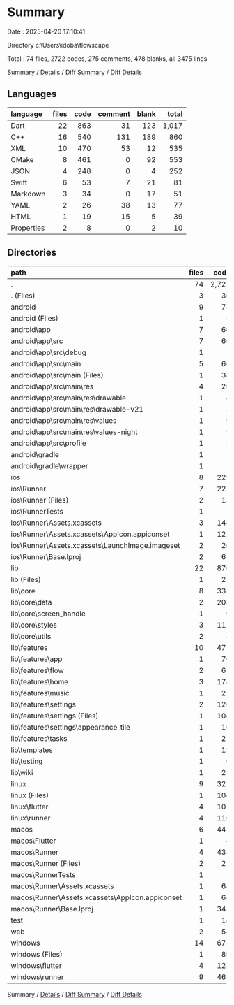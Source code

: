# Summary

Date : 2025-04-20 17:10:41

Directory c:\\Users\\idoba\\flowscape

Total : 74 files,  2722 codes, 275 comments, 478 blanks, all 3475 lines

Summary / [Details](details.md) / [Diff Summary](diff.md) / [Diff Details](diff-details.md)

## Languages
| language | files | code | comment | blank | total |
| :--- | ---: | ---: | ---: | ---: | ---: |
| Dart | 22 | 863 | 31 | 123 | 1,017 |
| C++ | 16 | 540 | 131 | 189 | 860 |
| XML | 10 | 470 | 53 | 12 | 535 |
| CMake | 8 | 461 | 0 | 92 | 553 |
| JSON | 4 | 248 | 0 | 4 | 252 |
| Swift | 6 | 53 | 7 | 21 | 81 |
| Markdown | 3 | 34 | 0 | 17 | 51 |
| YAML | 2 | 26 | 38 | 13 | 77 |
| HTML | 1 | 19 | 15 | 5 | 39 |
| Properties | 2 | 8 | 0 | 2 | 10 |

## Directories
| path | files | code | comment | blank | total |
| :--- | ---: | ---: | ---: | ---: | ---: |
| . | 74 | 2,722 | 275 | 478 | 3,475 |
| . (Files) | 3 | 36 | 38 | 20 | 94 |
| android | 9 | 74 | 51 | 11 | 136 |
| android (Files) | 1 | 3 | 0 | 1 | 4 |
| android\\app | 7 | 66 | 51 | 9 | 126 |
| android\\app\\src | 7 | 66 | 51 | 9 | 126 |
| android\\app\\src\\debug | 1 | 3 | 4 | 1 | 8 |
| android\\app\\src\\main | 5 | 60 | 43 | 7 | 110 |
| android\\app\\src\\main (Files) | 1 | 34 | 11 | 1 | 46 |
| android\\app\\src\\main\\res | 4 | 26 | 32 | 6 | 64 |
| android\\app\\src\\main\\res\\drawable | 1 | 4 | 7 | 2 | 13 |
| android\\app\\src\\main\\res\\drawable-v21 | 1 | 4 | 7 | 2 | 13 |
| android\\app\\src\\main\\res\\values | 1 | 9 | 9 | 1 | 19 |
| android\\app\\src\\main\\res\\values-night | 1 | 9 | 9 | 1 | 19 |
| android\\app\\src\\profile | 1 | 3 | 4 | 1 | 8 |
| android\\gradle | 1 | 5 | 0 | 1 | 6 |
| android\\gradle\\wrapper | 1 | 5 | 0 | 1 | 6 |
| ios | 8 | 229 | 4 | 13 | 246 |
| ios\\Runner | 7 | 222 | 2 | 9 | 233 |
| ios\\Runner (Files) | 2 | 13 | 0 | 3 | 16 |
| ios\\RunnerTests | 1 | 7 | 2 | 4 | 13 |
| ios\\Runner\\Assets.xcassets | 3 | 148 | 0 | 4 | 152 |
| ios\\Runner\\Assets.xcassets\\AppIcon.appiconset | 1 | 122 | 0 | 1 | 123 |
| ios\\Runner\\Assets.xcassets\\LaunchImage.imageset | 2 | 26 | 0 | 3 | 29 |
| ios\\Runner\\Base.lproj | 2 | 61 | 2 | 2 | 65 |
| lib | 22 | 870 | 21 | 124 | 1,015 |
| lib (Files) | 1 | 27 | 1 | 4 | 32 |
| lib\\core | 8 | 332 | 10 | 36 | 378 |
| lib\\core\\data | 2 | 203 | 5 | 12 | 220 |
| lib\\core\\screen_handle | 1 | 9 | 0 | 3 | 12 |
| lib\\core\\styles | 3 | 112 | 4 | 20 | 136 |
| lib\\core\\utils | 2 | 8 | 1 | 1 | 10 |
| lib\\features | 10 | 471 | 10 | 71 | 552 |
| lib\\features\\app | 1 | 70 | 3 | 10 | 83 |
| lib\\features\\flow | 2 | 61 | 2 | 13 | 76 |
| lib\\features\\home | 3 | 178 | 3 | 26 | 207 |
| lib\\features\\music | 1 | 21 | 0 | 3 | 24 |
| lib\\features\\settings | 2 | 120 | 2 | 16 | 138 |
| lib\\features\\settings (Files) | 1 | 104 | 2 | 12 | 118 |
| lib\\features\\settings\\appearance_tile | 1 | 16 | 0 | 4 | 20 |
| lib\\features\\tasks | 1 | 21 | 0 | 3 | 24 |
| lib\\templates | 1 | 19 | 0 | 4 | 23 |
| lib\\testing | 1 | 0 | 0 | 1 | 1 |
| lib\\wiki | 1 | 21 | 0 | 8 | 29 |
| linux | 9 | 325 | 37 | 92 | 454 |
| linux (Files) | 1 | 104 | 0 | 25 | 129 |
| linux\\flutter | 4 | 105 | 9 | 27 | 141 |
| linux\\runner | 4 | 116 | 28 | 40 | 184 |
| macos | 6 | 445 | 5 | 17 | 467 |
| macos\\Flutter | 1 | 4 | 3 | 4 | 11 |
| macos\\Runner | 4 | 434 | 0 | 9 | 443 |
| macos\\Runner (Files) | 2 | 23 | 0 | 7 | 30 |
| macos\\RunnerTests | 1 | 7 | 2 | 4 | 13 |
| macos\\Runner\\Assets.xcassets | 1 | 68 | 0 | 1 | 69 |
| macos\\Runner\\Assets.xcassets\\AppIcon.appiconset | 1 | 68 | 0 | 1 | 69 |
| macos\\Runner\\Base.lproj | 1 | 343 | 0 | 1 | 344 |
| test | 1 | 14 | 10 | 7 | 31 |
| web | 2 | 54 | 15 | 6 | 75 |
| windows | 14 | 675 | 94 | 188 | 957 |
| windows (Files) | 1 | 89 | 0 | 20 | 109 |
| windows\\flutter | 4 | 124 | 9 | 29 | 162 |
| windows\\runner | 9 | 462 | 85 | 139 | 686 |

Summary / [Details](details.md) / [Diff Summary](diff.md) / [Diff Details](diff-details.md)